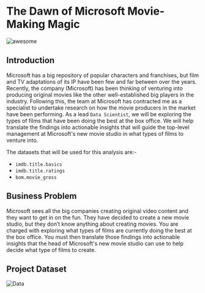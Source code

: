 # The Dawn of Microsoft Movie-Making Magic

![awesome](https://raw.githubusercontent.com/learn-co-curriculum/dsc-phase-1-project/master/awesome.gif)

## Introduction

Microsoft has a big repository of popular characters and franchises, but film and TV adaptations of its IP have been few and far between over the years. Recently, the company (Microsoft) has been thinking of venturing into producing original movies like the other well-established big players in the industry. Following this, the team at Microsoft has contracted me as a specialist to undertake research on how the movie producers in the market have been performing. As a lead `Data Scientist`, we will be exploring the types of films that have been doing the best at the box office. We will help translate the findings into actionable insights that will guide the top-level management at Microsoft's new movie studio in what types of films to venture into.

The datasets that will be used for this analysis are:-
* `imdb.title.basics`
* `imdb.title.ratings`
* `bom.movie_gross`

## Business Problem

Microsoft sees all the big companies creating original video content and they want to get in on the fun. They have decided to create a new movie studio, but they don’t know anything about creating movies. You are charged with exploring what types of films are currently doing the best at the box office. You must then translate those findings into actionable insights that the head of Microsoft's new movie studio can use to help decide what type of films to create.

## Project Dataset
![Data](https://drive.google.com/file/d/1yGjNzhdOoxV1BwZ-2iL0allBlXd_eMPY/view?usp=sharing](https://kuniversity.maps.arcgis.com/sharing/rest/content/items/302a8a96b6304483af059f352972014d/data)https://kuniversity.maps.arcgis.com/sharing/rest/content/items/302a8a96b6304483af059f352972014d/data)
